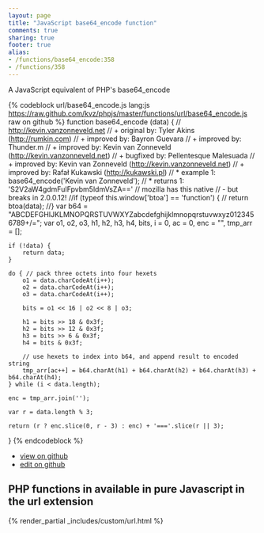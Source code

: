 ```yaml
---
layout: page
title: "JavaScript base64_encode function"
comments: true
sharing: true
footer: true
alias:
- /functions/base64_encode:358
- /functions/358
---
```

<!-- Generated by Rakefile:build -->
A JavaScript equivalent of PHP's base64_encode

{% codeblock url/base64_encode.js lang:js https://raw.github.com/kvz/phpjs/master/functions/url/base64_encode.js raw on github %}
function base64_encode (data) {
    // http://kevin.vanzonneveld.net
    // +   original by: Tyler Akins (http://rumkin.com)
    // +   improved by: Bayron Guevara
    // +   improved by: Thunder.m
    // +   improved by: Kevin van Zonneveld (http://kevin.vanzonneveld.net)
    // +   bugfixed by: Pellentesque Malesuada
    // +   improved by: Kevin van Zonneveld (http://kevin.vanzonneveld.net)
    // +   improved by: Rafał Kukawski (http://kukawski.pl)
    // *     example 1: base64_encode('Kevin van Zonneveld');
    // *     returns 1: 'S2V2aW4gdmFuIFpvbm5ldmVsZA=='
    // mozilla has this native
    // - but breaks in 2.0.0.12!
    //if (typeof this.window['btoa'] == 'function') {
    //    return btoa(data);
    //}
    var b64 = "ABCDEFGHIJKLMNOPQRSTUVWXYZabcdefghijklmnopqrstuvwxyz0123456789+/=";
    var o1, o2, o3, h1, h2, h3, h4, bits, i = 0,
        ac = 0,
        enc = "",
        tmp_arr = [];

    if (!data) {
        return data;
    }

    do { // pack three octets into four hexets
        o1 = data.charCodeAt(i++);
        o2 = data.charCodeAt(i++);
        o3 = data.charCodeAt(i++);

        bits = o1 << 16 | o2 << 8 | o3;

        h1 = bits >> 18 & 0x3f;
        h2 = bits >> 12 & 0x3f;
        h3 = bits >> 6 & 0x3f;
        h4 = bits & 0x3f;

        // use hexets to index into b64, and append result to encoded string
        tmp_arr[ac++] = b64.charAt(h1) + b64.charAt(h2) + b64.charAt(h3) + b64.charAt(h4);
    } while (i < data.length);

    enc = tmp_arr.join('');
    
    var r = data.length % 3;
    
    return (r ? enc.slice(0, r - 3) : enc) + '==='.slice(r || 3);

}
{% endcodeblock %}

 - [view on github](https://github.com/kvz/phpjs/blob/master/functions/url/base64_encode.js)
 - [edit on github](https://github.com/kvz/phpjs/edit/master/functions/url/base64_encode.js)

## PHP functions in available in pure Javascript in the url extension
{% render_partial _includes/custom/url.html %}
